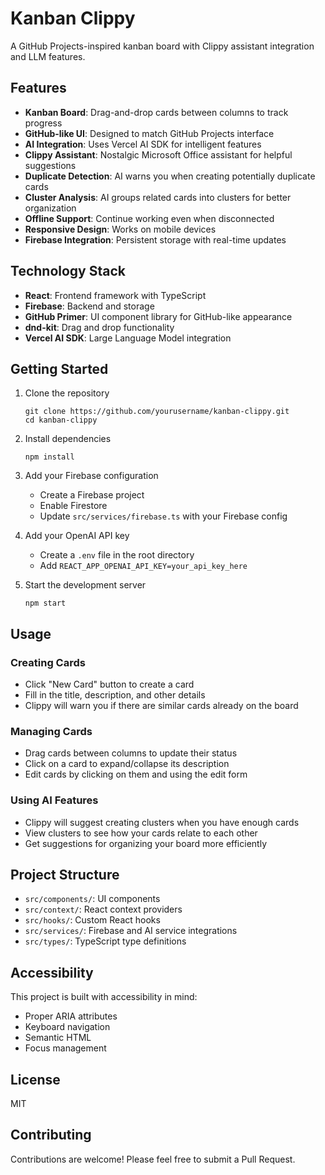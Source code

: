 # Kanban Clippy

A GitHub Projects-inspired kanban board with Clippy assistant integration and LLM features.

## Features

- **Kanban Board**: Drag-and-drop cards between columns to track progress
- **GitHub-like UI**: Designed to match GitHub Projects interface
- **AI Integration**: Uses Vercel AI SDK for intelligent features
- **Clippy Assistant**: Nostalgic Microsoft Office assistant for helpful suggestions
- **Duplicate Detection**: AI warns you when creating potentially duplicate cards
- **Cluster Analysis**: AI groups related cards into clusters for better organization
- **Offline Support**: Continue working even when disconnected
- **Responsive Design**: Works on mobile devices
- **Firebase Integration**: Persistent storage with real-time updates

## Technology Stack

- **React**: Frontend framework with TypeScript
- **Firebase**: Backend and storage
- **GitHub Primer**: UI component library for GitHub-like appearance
- **dnd-kit**: Drag and drop functionality
- **Vercel AI SDK**: Large Language Model integration

## Getting Started

1. Clone the repository
   ```
   git clone https://github.com/yourusername/kanban-clippy.git
   cd kanban-clippy
   ```

2. Install dependencies
   ```
   npm install
   ```

3. Add your Firebase configuration
   - Create a Firebase project
   - Enable Firestore
   - Update `src/services/firebase.ts` with your Firebase config

4. Add your OpenAI API key
   - Create a `.env` file in the root directory
   - Add `REACT_APP_OPENAI_API_KEY=your_api_key_here`

5. Start the development server
   ```
   npm start
   ```

## Usage

### Creating Cards
- Click "New Card" button to create a card
- Fill in the title, description, and other details
- Clippy will warn you if there are similar cards already on the board

### Managing Cards
- Drag cards between columns to update their status
- Click on a card to expand/collapse its description
- Edit cards by clicking on them and using the edit form

### Using AI Features
- Clippy will suggest creating clusters when you have enough cards
- View clusters to see how your cards relate to each other
- Get suggestions for organizing your board more efficiently

## Project Structure

- `src/components/`: UI components
- `src/context/`: React context providers
- `src/hooks/`: Custom React hooks
- `src/services/`: Firebase and AI service integrations
- `src/types/`: TypeScript type definitions

## Accessibility

This project is built with accessibility in mind:
- Proper ARIA attributes
- Keyboard navigation
- Semantic HTML
- Focus management

## License

MIT

## Contributing

Contributions are welcome! Please feel free to submit a Pull Request.